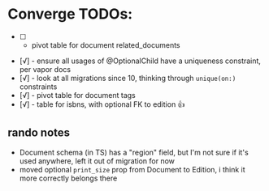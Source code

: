 # Converge TODOs:

- [ ] - pivot table for document related_documents
- [√] - ensure all usages of @OptionalChild have a uniqueness constraint, per vapor docs
- [√] - look at all migrations since 10, thinking through `unique(on:)` constraints
- [√] - pivot table for document tags
- [√] - table for isbns, with optional FK to edition 👍

## rando notes

- Document schema (in TS) has a "region" field, but I'm not sure if it's used anywhere,
  left it out of migration for now
- moved optional `print_size` prop from Document to Edition, i think it more correctly
  belongs there
